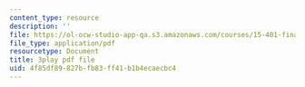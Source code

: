 ```yaml
---
content_type: resource
description: ''
file: https://ol-ocw-studio-app-qa.s3.amazonaws.com/courses/15-401-finance-theory-i-fall-2008/4f85df89827bfb83ff41b1b4ecaecbc4_a5PF2PcElV0.pdf
file_type: application/pdf
resourcetype: Document
title: 3play pdf file
uid: 4f85df89-827b-fb83-ff41-b1b4ecaecbc4
---
```

